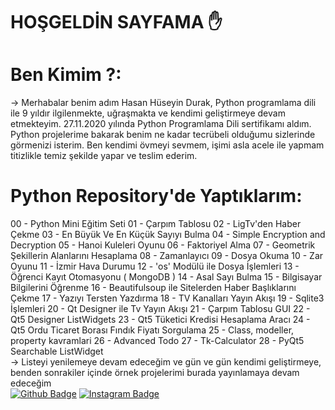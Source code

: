 # HOŞGELDİN SAYFAMA ✋

# Ben Kimim ?:

-> Merhabalar benim adım Hasan Hüseyin Durak, Python programlama dili ile 9 yıldır ilgilenmekte, uğraşmakta ve kendimi geliştirmeye devam etmekteyim. 27.11.2020 yılında Python Programlama Dili sertifikamı aldım. Python projelerime bakarak benim ne kadar tecrübeli olduğumu sizlerinde görmenizi isterim. Ben kendimi övmeyi sevmem, işimi asla acele ile yapmam titizlikle temiz şekilde yapar ve teslim ederim.

# Python Repository'de Yaptıklarım:

00 - Python Mini Eğitim Seti
01 - Çarpım Tablosu
02 - LigTv'den Haber Çekme
03 - En Büyük Ve En Küçük Sayıyı Bulma
04 - Simple Encryption and Decryption
05 - Hanoi Kuleleri Oyunu
06 - Faktoriyel Alma
07 - Geometrik Şekillerin Alanlarını Hesaplama
08 - Zamanlayıcı
09 - Dosya Okuma
10 - Zar Oyunu
11 - İzmir Hava Durumu
12 - 'os' Modülü ile Dosya İşlemleri
13 - Öğrenci Kayıt Otomasyonu ( MongoDB )
14 - Asal Sayı Bulma
15 - Bilgisayar Bilgilerini Öğrenme
16 - Beautifulsoup ile Sitelerden Haber Başlıklarını Çekme
17 - Yazıyı Tersten Yazdırma
18 - TV Kanalları Yayın Akışı
19 - Sqlite3 İşlemleri
20 - Qt Designer ile Tv Yayın Akışı
21 - Çarpım Tablosu GUI
22 - Qt5 Designer ListWidgets
23 - Qt5 Tüketici Kredisi Hesaplama Aracı
24 - Qt5 Ordu Ticaret Borası Fındık Fiyatı Sorgulama
25 - Class, modeller, property kavramlari
26 - Advanced Todo
27 - Tk-Calculator
28 - PyQt5 Searchable ListWidget
<br>
-> Listeyi yenilemeye devam edeceğim ve gün ve gün kendimi geliştirmeye, benden sonrakiler içinde örnek projelerimi burada yayınlamaya devam edeceğim
<br>
[![Github Badge](https://img.shields.io/badge/-Github-000?style=quare&labelColor=000&logo=Github&logoColor=white&link=https://github.com/hasanhuseyindurak43/Python)](https://github.com/hasanhuseyindurak43/Python) 
[![Instagram Badge](https://img.shields.io/badge/-Instagram-C13584?style=flat-quare&labelColor=C13584&logo=instagram&logoColor=white&link=https://www.instagram.com/_barronsoftwares/)](https://www.instagram.com/_barronsoftwares/)
